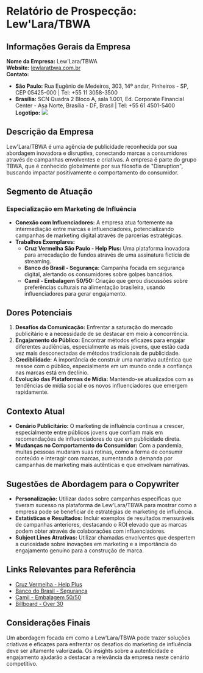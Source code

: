 # Relatório de Prospecção: Lew'Lara/TBWA

## Informações Gerais da Empresa
**Nome da Empresa:** Lew'Lara/TBWA  
**Website:** [lewlaratbwa.com.br](http://www.lewlaratbwa.com.br)  
**Contato:**  
- **São Paulo:** Rua Eugênio de Medeiros, 303, 14º andar, Pinheiros - SP, CEP 05425-000 | Tel: +55 11 3058-3500  
- **Brasília:** SCN Quadra 2 Bloco A, sala 1.001, Ed. Corporate Financial Center - Asa Norte, Brasília - DF, Brasil | Tel: +55 61 4501-5400  
**Logotipo:** ![](https://cdn.cookielaw.org/logos/c0a325be-6f68-46be-a0de-e4a750890f7d/9cb091d8-7d57-4772-bc33-4ecb9ecd61e8/0fe38de9-0c54-405d-8582-471400a7521d/TBWA-Logo.png)

## Descrição da Empresa
Lew'Lara/TBWA é uma agência de publicidade reconhecida por sua abordagem inovadora e disruptiva, conectando marcas a consumidores através de campanhas envolventes e criativas. A empresa é parte do grupo TBWA, que é conhecido globalmente por sua filosofia de "Disruption", buscando impactar positivamente o comportamento do consumidor.

## Segmento de Atuação
### Especialização em Marketing de Influência
- **Conexão com Influenciadores:** A empresa atua fortemente na intermediação entre marcas e influenciadores, potencializando campanhas de marketing digital através de parcerias estratégicas.
- **Trabalhos Exemplares:**
  - **Cruz Vermelha São Paulo - Help Plus:** Uma plataforma inovadora para arrecadação de fundos através de uma assinatura fictícia de streaming. 
  - **Banco do Brasil - Segurança:** Campanha focada em segurança digital, alertando os consumidores sobre golpes bancários.
  - **Camil - Embalagem 50/50:** Criação que gerou discussões sobre preferências culturais na alimentação brasileira, usando influenciadores para gerar engajamento.

## Dores Potenciais
1. **Desafios da Comunicação:** Enfrentar a saturação do mercado publicitário e a necessidade de se destacar em meio à concorrência.
2. **Engajamento do Público:** Encontrar métodos eficazes para engajar diferentes audiências, especialmente as mais jovens, que estão cada vez mais desconectadas de métodos tradicionais de publicidade.
3. **Credibilidade:** A importância de construir uma narrativa autêntica que ressoe com o público, especialmente em um mundo onde a confiança nas marcas está em declínio.
4. **Evolução das Plataformas de Mídia:** Mantendo-se atualizados com as tendências de mídia social e os novos influenciadores que emergem rapidamente.

## Contexto Atual
- **Cenário Publicitário:** O marketing de influência continua a crescer, especialmente entre públicos jovens que confiam mais em recomendações de influenciadores do que em publicidade direta.
- **Mudanças no Comportamento do Consumidor:** Com a pandemia, muitas pessoas mudaram suas rotinas, como a forma de consumir conteúdo e interagir com marcas, aumentando a demanda por campanhas de marketing mais autênticas e que envolvam narrativas.

## Sugestões de Abordagem para o Copywriter
- **Personalização:** Utilizar dados sobre campanhas específicas que tiveram sucesso na plataforma de Lew'Lara/TBWA para mostrar como a empresa pode se beneficiar de estratégias de marketing de influência.
- **Estatísticas e Resultados:** Incluir exemplos de resultados mensuráveis de campanhas anteriores, destacando o ROI elevado que as marcas podem obter através de colaborações com influenciadores.
- **Subject Lines Atrativas:** Utilizar chamadas envolventes que despertem a curiosidade sobre inovações em marketing e a importância do engajamento genuíno para a construção de marca. 

## Links Relevantes para Referência
- [Cruz Vermelha - Help Plus](https://lewlaratbwa.com.br/trabalhos/cruz-vermelha-sp/)
- [Banco do Brasil - Segurança](https://lewlaratbwa.com.br/trabalhos/banco-do-brasil-seguranca-3afase/)
- [Camil - Embalagem 50/50](https://lewlaratbwa.com.br/trabalhos/camil-pack-democratico/)
- [Billboard - Over 30](https://lewlaratbwa.com.br/trabalhos/billboard-over-30/)

## Considerações Finais
Um abordagem focada em como a Lew'Lara/TBWA pode trazer soluções criativas e eficazes para enfrentar os desafios do marketing de influência deve ser altamente valorizada. Os insights sobre a autenticidade e engajamento ajudarão a destacar a relevância da empresa neste cenário competitivo.
